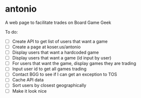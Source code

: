 # antonio
A web page to facilitate trades on Board Game Geek

To do:

- [ ] Create API to get list of users that want a game
- [ ] Create a page at koser.us/antonio
- [ ] Display users that want a hardcoded game
- [ ] Display users that want a game (id input by user)
- [ ] For users that want the game, display games they are trading
- [ ] Input user id to get all games trading
- [ ] Contact BGG to see if I can get an exception to TOS
- [ ] Cache API data
- [ ] Sort users by closest geographically
- [ ] Make it look nice
